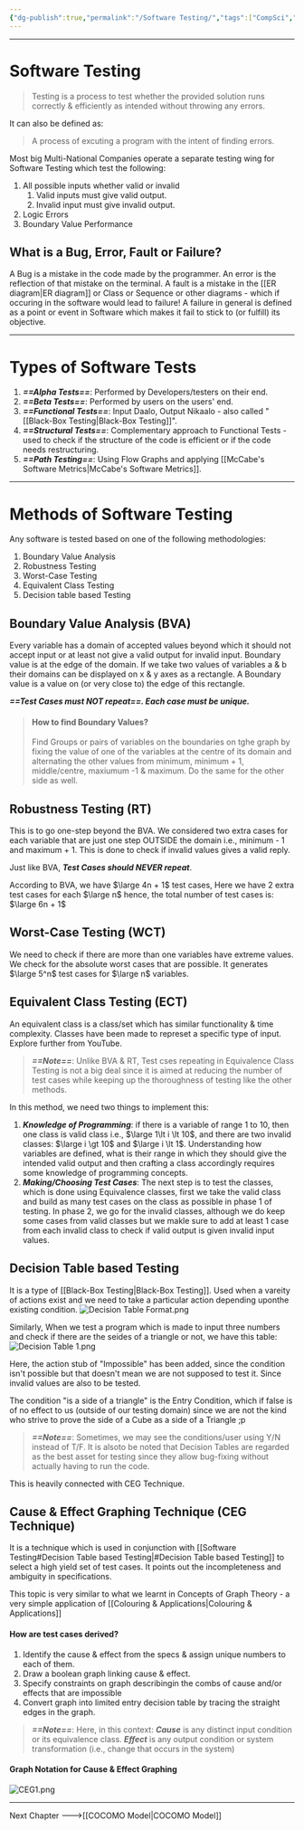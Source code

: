 ```yaml
---
{"dg-publish":true,"permalink":"/Software Testing/","tags":["CompSci","Software-Development"]}
---
```



---
# Software Testing
> Testing is a process to test whether the provided solution runs correctly & efficiently as intended without throwing any errors.

It can also be defined as:
> A process of excuting a program with the intent of finding errors.

Most big Multi-National Companies operate a separate testing wing for Software Testing which test the following:
1. All possible inputs whether valid or invalid
	1. Valid inputs must give valid output.
	2. Invalid input must give invalid output.
2. Logic Errors
3. Boundary Value Performance

## What is a Bug, Error, Fault or Failure?
A Bug is a mistake in the code made by the programmer.
An error is the reflection of that mistake on the terminal.
A fault is a mistake in the [[ER diagram\|ER diagram]] or Class or Sequence or other diagrams - which if occuring in the software would lead to failure! A failure in general is defined as a point or event in Software which makes it fail to stick to (or fulfill) its objective.

---
# Types of Software Tests
1. ***==Alpha Tests==***: Performed by Developers/testers on their end.
2. ***==Beta Tests==***: Performed by users on the users' end.
3. ***==Functional Tests==***: Input Daalo, Output Nikaalo - also called "[[Black-Box Testing\|Black-Box Testing]]".
4. ***==Structural Tests==***: Complementary approach to Functional Tests - used to check if the structure of the code is efficient or if the code needs restructuring.
5. ***==Path Testing==***: Using Flow Graphs and applying [[McCabe's Software Metrics\|McCabe's Software Metrics]].

---
# Methods of Software Testing
Any software is tested based on one of the following methodologies:
1. Boundary Value Analysis
2. Robustness Testing
3. Worst-Case Testing
4. Equivalent Class Testing
5. Decision table based Testing

## Boundary Value Analysis (BVA)
Every variable has a domain of accepted values beyond which it should not accept input or at least not give a valid output for invalid input. Boundary value is at the edge of the domain. If we take two values of variables a & b their domains can be displayed on x & y axes as a rectangle.
A Boundary value is a value on (or very close to) the edge of this rectangle.

***==Test Cases must NOT repeat==. Each case must be unique.***

> #### How to find Boundary Values?
> Find Groups or pairs of variables on the boundaries on tghe graph by fixing the value of one of the variables at the centre of its domain and alternating the other values from minimum, minimum + 1, middle/centre, maxiumum -1 & maximum.
> Do the same for the other side as well.

## Robustness Testing (RT)
This is to go one-step beyond the BVA. We considered two extra cases for each variable that are just one step OUTSIDE the domain i.e., minimum - 1 and maximum + 1.
This is done to check if invalid values gives a valid reply.

Just like BVA, ***Test Cases should NEVER repeat***.

According to BVA, we have $\large 4n + 1$ test cases,
Here we have 2 extra test cases for each $\large n$ hence, the total number of test cases is: $\large 6n + 1$

## Worst-Case Testing (WCT)
We need to check if there are more than one variables have extreme values. We check for the absolute worst cases that are possible.
It generates $\large 5^n$ test cases for $\large n$ variables.

## Equivalent Class Testing (ECT)
An equivalent class is a class/set which has similar functionality & time complexity. 
Classes have been made to represet a specific type of input.
Explore further from YouTube.

> ***==Note==***: Unlike BVA & RT, Test cses repeating in Equivalence Class Testing is not a big deal since it is aimed at reducing the number of test cases while keeping up the thoroughness of testing like the other methods.

In this method, we need two things to implement this:
1. ***Knowledge of Programming***: if there is a variable of range 1 to 10, then one class is valid class i.e., $\large 1\lt i \lt 10$, and there are two invalid classes: $\large i \gt 10$ and $\large i \lt 1$. Understanding how variables are defined, what is their range in which they should give the intended valid output and then crafting a class accordingly requires some knowledge of programming concepts.
2. ***Making/Choosing Test Cases***: The next step is to test the classes, which is done using Equivalence classes, first we take the valid class and build as many test cases on the class as possible in phase 1 of testing. In phase 2, we go for the invalid classes, although we do keep some cases from valid classes but we makle sure to add at least 1 case from each invalid class to check if valid output is given invalid input values.

## Decision Table based Testing
It is a type of [[Black-Box Testing\|Black-Box Testing]].
Used when a vareity of actions exist and we need to take a particular action depending uponthe existing condition.
![Decision Table Format.png](/img/user/Vaulted%20Images/Decision%20Table%20Format.png)

Similarly,
When we test a program which is made to input three numbers and check if there are the seides of a triangle or not, we have this table:
![Decision Table 1.png](/img/user/Vaulted%20Images/Decision%20Table%201.png)
 
Here, the action stub of "Impossible" has been added, since the condition isn't possible but that doesn't mean we are not supposed to test it. Since invalid values are also to be tested.

The condition "is a side of a triangle" is the Entry Condition, which if false is of no effect to us (outside of our testing domain) since we are not the kind who strive to prove the side of a Cube as a side of a Triangle ;p

> ***==Note==***: Sometimes, we may see the conditions/user using Y/N instead of T/F.
> It is alsoto be noted that Decision Tables are regarded as the best asset for testing since they allow bug-fixing without actually having to run the code. 

This is heavily connected with CEG Technique.
## Cause & Effect Graphing Technique (CEG Technique)
It is a technique which is used in conjunction with [[Software Testing#Decision Table based Testing\|#Decision Table based Testing]] to select a high yield set of test cases.
It points out the incompleteness and ambiguity in specifications.

This topic is very similar to what we learnt in Concepts of Graph Theory - a very simple application of [[Colouring & Applications\|Colouring & Applications]]
#### How are test cases derived?
1. Identify the cause & effect from the specs & assign unique numbers to each of them.
2. Draw a boolean graph linking cause & effect.
3. Specify constraints on graph describingin the combs of cause and/or effects that are impossible
4. Convert graph into limited entry decision table by tracing the straight edges in the graph.

> ***==Note==***: Here, in this context:
> ***Cause*** is any distinct input condition or its equivalence class. 
> ***Effect*** is any output condition or system transformation (i.e., change that occurs in the system)

#### Graph Notation for Cause & Effect Graphing
![CEG1.png](/img/user/Vaulted%20Images/CEG1.png)

---
Next Chapter --->[[COCOMO Model\|COCOMO Model]]
